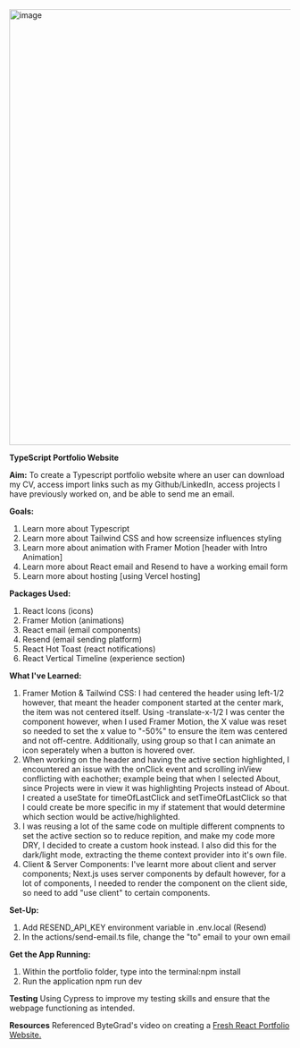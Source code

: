 <img width="779" alt="image" src="https://github.com/Chamshron/TSPortfolio/assets/139380629/37ecf532-6668-40b0-bc2a-31b98f19f3ed">

**TypeScript Portfolio Website**

**Aim:**
To create a Typescript portfolio website where an user can download my CV, access import links such as my Github/LinkedIn, access projects I have previously worked on, and be able to send me an email.

**Goals:**
1. Learn more about Typescript
2. Learn more about Tailwind CSS and how screensize influences styling
3. Learn more about animation with Framer Motion [header with Intro Animation]
4. Learn more about React email and Resend to have a working email form
5. Learn more about hosting [using Vercel hosting]

**Packages Used:**
1. React Icons (icons)
2. Framer Motion (animations)
3. React email (email components) 
4. Resend (email sending platform)
5. React Hot Toast (react notifications)
6. React Vertical Timeline (experience section)

**What I've Learned:**
1. Framer Motion & Tailwind CSS: I had centered the header using left-1/2 however, that meant the header component started at the center mark, the item was not centered itself. Using -translate-x-1/2 I was center the component however, when I used Framer Motion, the X value was reset so needed to set the x value to "-50%" to ensure the item was centered and not off-centre. Additionally, using group so that I can animate an icon seperately when a button is hovered over.
2. When working on the header and having the active section highlighted, I encountered an issue with the onClick event and scrolling inView conflicting with eachother; example being that when I selected About, since Projects were in view it was highlighting Projects instead of About. I created a useState for timeOfLastClick and setTimeOfLastClick so that I could create be more specific in my if statement that would determine which section would be active/highlighted.
3. I was reusing a lot of the same code on multiple different compnents to set the active section so to reduce repition, and make my code more DRY, I decided to create a custom hook instead. I also did this for the dark/light mode, extracting the theme context provider into it's own file.
4. Client & Server Components: I've learnt more about client and server components; Next.js uses server components by default however, for a lot of components, I needed to render the component on the client side, so need to add "use client" to certain components. 

**Set-Up:**
1. Add RESEND_API_KEY environment variable in .env.local (Resend)
2. In the actions/send-email.ts file, change the "to" email to your own email


**Get the App Running:**
1. Within the portfolio folder, type into the terminal:npm install
2. Run the application npm run dev

**Testing**
Using Cypress to improve my testing skills and ensure that the webpage functioning as intended.

**Resources**
Referenced ByteGrad's video on creating a [Fresh React Portfolio Website.]([url](https://www.youtube.com/watch?v=sUKptmUVIBM)https://www.youtube.com/watch?v=sUKptmUVIBM)
